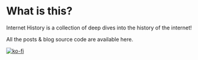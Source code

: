 # What is this?

Internet History is a collection of deep dives into the history of the internet!

All the posts & blog source code are available here.

[![ko-fi](https://ko-fi.com/img/githubbutton_sm.svg)](https://ko-fi.com/G2G65MT2X)